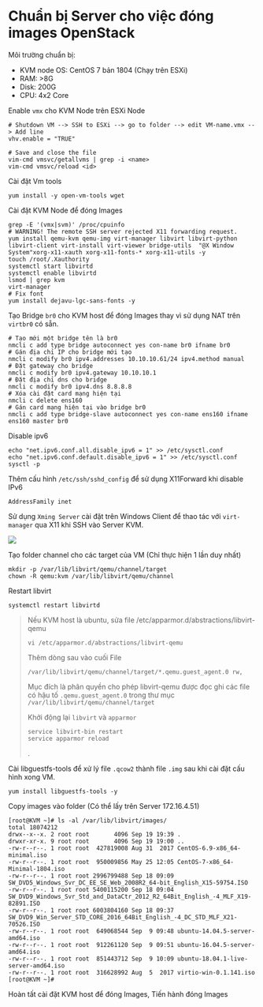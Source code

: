 # Chuẩn bị Server cho việc đóng images OpenStack 

Môi trường chuẩn bị:
- KVM node OS: CentOS 7 bản 1804 (Chạy trên ESXi) 
- RAM: >8G
- Disk: 200G 
- CPU: 4x2 Core

Enable `vmx` cho KVM Node trên ESXi Node
```
# Shutdown VM --> SSH to ESXi --> go to folder --> edit VM-name.vmx --> Add line
vhv.enable = "TRUE"

# Save and close the file
vim-cmd vmsvc/getallvms | grep -i <name> 
vim-cmd vmsvc/reload <id>
```

Cài đặt Vm tools
```
yum install -y open-vm-tools wget
```

Cài đặt KVM Node để đóng Images
```
grep -E '(vmx|svm)' /proc/cpuinfo
# WARNING! The remote SSH server rejected X11 forwarding request.
yum install qemu-kvm qemu-img virt-manager libvirt libvirt-python libvirt-client virt-install virt-viewer bridge-utils  "@X Window System"xorg-x11-xauth xorg-x11-fonts-* xorg-x11-utils -y
touch /root/.Xauthority
systemctl start libvirtd
systemctl enable libvirtd
lsmod | grep kvm
virt-manager
# Fix font 
yum install dejavu-lgc-sans-fonts -y
```

Tạo Bridge `br0` cho KVM host để đóng Images thay vì sử dụng NAT trên `virtbr0` có sẵn.
```
# Tạo mới một bridge tên là br0
nmcli c add type bridge autoconnect yes con-name br0 ifname br0
# Gán địa chỉ IP cho bridge mới tạo
nmcli c modify br0 ipv4.addresses 10.10.10.61/24 ipv4.method manual
# Đặt gateway cho bridge 
nmcli c modify br0 ipv4.gateway 10.10.10.1
# Đặt địa chỉ dns cho bridge
nmcli c modify br0 ipv4.dns 8.8.8.8
# Xóa cài đặt card mạng hiện tại
nmcli c delete ens160
# Gán card mạng hiện tại vào bridge br0
nmcli c add type bridge-slave autoconnect yes con-name ens160 ifname ens160 master br0
```

Disable ipv6
```
echo "net.ipv6.conf.all.disable_ipv6 = 1" >> /etc/sysctl.conf
echo "net.ipv6.conf.default.disable_ipv6 = 1" >> /etc/sysctl.conf
sysctl -p
```

Thêm cấu hình `/etc/ssh/sshd_config` để sử dụng X11Forward khi disable IPv6
```
AddressFamily inet
```

Sử dụng `Xming Server` cài đặt trên Windows Client để thao tác với `virt-manager` qua X11 khi SSH vào Server KVM.

![](https://i.imgur.com/1uoB8Sa.png)


Tạo folder channel cho các target của VM (Chỉ thực hiện 1 lần duy nhất)
```
mkdir -p /var/lib/libvirt/qemu/channel/target
chown -R qemu:kvm /var/lib/libvirt/qemu/channel
```

Restart libvirt 
```
systemctl restart libvirtd
```

> Nếu KVM host là ubuntu, sửa file /etc/apparmor.d/abstractions/libvirt-qemu
> 
> `vi /etc/apparmor.d/abstractions/libvirt-qemu`
> 
> Thêm dòng sau vào cuối File
> 
> `/var/lib/libvirt/qemu/channel/target/*.qemu.guest_agent.0 rw,`
> 
> Mục đích là phân quyền cho phép libvirt-qemu được đọc ghi các file có hậu tố `.qemu.guest_agent.0` trong thư mục `/var/lib/libvirt/qemu/channel/target`
> 
> Khởi động lại `libvirt` và `apparmor`
> 
> ```
> service libvirt-bin restart
> service apparmor reload
> ```
>
> .

Cài libguestfs-tools để xử lý file `.qcow2` thành file `.img` sau khi cài đặt cấu hình xong VM.
```
yum install libguestfs-tools -y
```


Copy images vào folder (Có thể lấy trên Server 172.16.4.51)
```
[root@KVM ~]# ls -al /var/lib/libvirt/images/
total 18074212
drwx--x--x. 2 root root       4096 Sep 19 19:39 .
drwxr-xr-x. 9 root root       4096 Sep 19 19:00 ..
-rw-r--r--. 1 root root  427819008 Aug 31  2017 CentOS-6.9-x86_64-minimal.iso
-rw-r--r--. 1 root root  950009856 May 25 12:05 CentOS-7-x86_64-Minimal-1804.iso
-rw-r--r--. 1 root root 2996799488 Sep 18 09:09 SW_DVD5_Windows_Svr_DC_EE_SE_Web_2008R2_64-bit_English_X15-59754.ISO
-rw-r--r--. 1 root root 5400115200 Sep 18 09:04 SW_DVD9_Windows_Svr_Std_and_DataCtr_2012_R2_64Bit_English_-4_MLF_X19-82891.ISO
-rw-r--r--. 1 root root 6003804160 Sep 18 09:37 SW_DVD9_Win_Server_STD_CORE_2016_64Bit_English_-4_DC_STD_MLF_X21-70526.ISO
-rw-r--r--. 1 root root  649068544 Sep  9 09:48 ubuntu-14.04.5-server-amd64.iso
-rw-r--r--. 1 root root  912261120 Sep  9 09:51 ubuntu-16.04.5-server-amd64.iso
-rw-r--r--. 1 root root  851443712 Sep  9 10:09 ubuntu-18.04.1-live-server-amd64.iso
-rw-r--r--. 1 root root  316628992 Aug  5  2017 virtio-win-0.1.141.iso
[root@KVM ~]# 
```

Hoàn tất cài đặt KVM host để đóng Images, Tiến hành đóng Images
